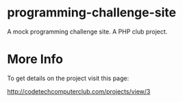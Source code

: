 programming-challenge-site
==========================

A mock programming challenge site. A PHP club project.


More Info
=========

To get details on the project visit this page:

http://codetechcomputerclub.com/projects/view/3

